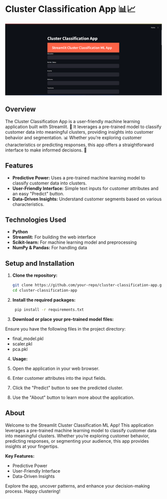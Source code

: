 # Cluster Classification App 📊📈

![Cluster Classification App](assets/image.png)

## Overview

The Cluster Classification App is a user-friendly machine learning application built with Streamlit. 🤖 It leverages a pre-trained model to classify customer data into meaningful clusters, providing insights into customer behavior and segmentation. 📊 Whether you’re exploring customer characteristics or predicting responses, this app offers a straightforward interface to make informed decisions. 🚀

## Features

- **Predictive Power:** Uses a pre-trained machine learning model to classify customer data into clusters.
- **User-Friendly Interface:** Simple text inputs for customer attributes and an easy "Predict" button.
- **Data-Driven Insights:** Understand customer segments based on various characteristics.

## Technologies Used

- **Python**
- **Streamlit:** For building the web interface
- **Scikit-learn:** For machine learning model and preprocessing
- **NumPy & Pandas:** For handling data

## Setup and Installation

1. **Clone the repository:**

   ```bash
   git clone https://github.com/your-repo/cluster-classification-app.git
   cd cluster-classification-app

   ```

2. **Install the required packages:**

   ```bash
    pip install -r requirements.txt
   ```

3. **Download or place your pre-trained model files:**

Ensure you have the following files in the project directory:

- final_model.pkl
- scaler.pkl
- pca.pkl

4. **Usage:**

1. Open the application in your web browser.
1. Enter customer attributes into the input fields.
1. Click the "Predict" button to see the predicted cluster.
1. Use the "About" button to learn more about the application.

## About

Welcome to the Streamlit Cluster Classification ML App! This application leverages a pre-trained machine learning model to classify customer data into meaningful clusters. Whether you’re exploring customer behavior, predicting responses, or segmenting your audience, this app provides insights at your fingertips.

**Key Features:**

- Predictive Power
- User-Friendly Interface
- Data-Driven Insights

Explore the app, uncover patterns, and enhance your decision-making process. Happy clustering!
